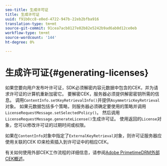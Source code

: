 ```yaml
---
seo-title: 生成许可证
title: 生成许可证
uuid: f91b0cc8-e0ed-4722-947b-22eb2bfba916
translation-type: tm+mt
source-git-commit: 91cea7acb8127e02b82e5242b9ad6ab0d12ce0eb
workflow-type: tm+mt
source-wordcount: '144'
ht-degree: 0%

---
```



# 生成许可证{#generating-licenses}

如果您要向用户发布叶许可证，SDK必须解密内容元数据中包含的CEK，并为请求许可证的计算机重新加密它。 要解密CEK，服务器必须提供解密密钥所需的信息。 调用`ContentInfo.setKeyRetrievalInfo()`并提供`AsymmetricKeyRetrieval`对象。 如果元数据包括多个策略，则服务器必须确定要使用的策略并调用`LicenseRequestMessage.setSelectedPolicy()`。 然后调用`LicenseRequestMessage.generateLicense()`生成许可证。 使用返回的`License`对象，您可以修改许可证的过期时间或权限。

如果在`ContentInfo`对象中指定了`ExternalKeyRetrieval`对象，则许可证服务器应使用关联的CEK ID来检索插入到许可证中的相应CEK。

有关如何使用外部CEK工作流程的详细信息，请参阅[Adobe PrimetimeDRM外部CEK概述](../../../aaxs-drm-xkey-mgmt/aaxs-drm-using-external-cek-overview.md)。
